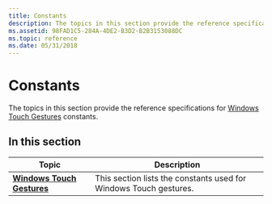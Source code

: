 ```yaml
---
title: Constants
description: The topics in this section provide the reference specifications for Windows Touch Gestures constants.
ms.assetid: 98FAD1C5-284A-4DE2-B3D2-B2B3153088DC
ms.topic: reference
ms.date: 05/31/2018
---
```


# Constants

The topics in this section provide the reference specifications for [Windows Touch Gestures](guide-multi-touch-gestures.md) constants.

## In this section



| Topic                                                                         | Description                                                                  |
|-------------------------------------------------------------------------------|------------------------------------------------------------------------------|
| [**Windows Touch Gestures**](windows-touch-gestures-constants.md)<br/> | This section lists the constants used for Windows Touch gestures.<br/> |



 

 

 





